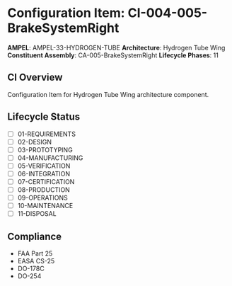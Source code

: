 # Configuration Item: CI-004-005-BrakeSystemRight

**AMPEL**: AMPEL-33-HYDROGEN-TUBE
**Architecture**: Hydrogen Tube Wing
**Constituent Assembly**: CA-005-BrakeSystemRight
**Lifecycle Phases**: 11

## CI Overview
Configuration Item for Hydrogen Tube Wing architecture component.

## Lifecycle Status
- [ ] 01-REQUIREMENTS
- [ ] 02-DESIGN
- [ ] 03-PROTOTYPING
- [ ] 04-MANUFACTURING
- [ ] 05-VERIFICATION
- [ ] 06-INTEGRATION
- [ ] 07-CERTIFICATION
- [ ] 08-PRODUCTION
- [ ] 09-OPERATIONS
- [ ] 10-MAINTENANCE
- [ ] 11-DISPOSAL

## Compliance
- FAA Part 25
- EASA CS-25
- DO-178C
- DO-254
